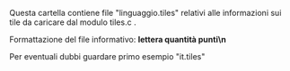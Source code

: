 Questa cartella contiene file "linguaggio.tiles" relativi alle informazioni sui tile da caricare dal modulo tiles.c .

Formattazione del file informativo:
<b>lettera quantità punti\n</b>

Per eventuali dubbi guardare primo esempio "it.tiles"
